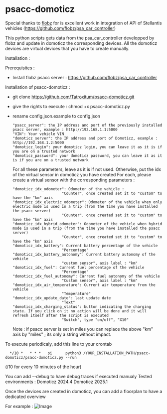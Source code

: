 # psacc-domoticz

Special thanks to [flobz](https://github.com/flobz) for is excellent work in integration of API of Stellantis vehicles (https://github.com/flobz/psa_car_controller) 

This python scripts gets data from the psa_car_controller developped by flobz and update in domoticz the corresponding devices.
All the domoticz devices are virtual devices that you have to create manually.

Installation : 

Prerequisites : 
- Install flobz psacc server : https://github.com/flobz/psa_car_controller

Installation of psacc-domoticz : 
- git clone https://github.com/Tatroxitum/psacc-domoticz.git
- give the rights to execute : chmod +x psacc-domoticz.py
- rename config.json.example to config.json

      "psacc_server": the IP address and port of the previously installed psacc server, example : http://192.168.1.1:5000
      "VIN": Your vehicle VIN
      "domoticz_server": the IP address and port of Domoticz, example : http://192.168.1.2:5000
      "domoticz_login": your domoticz login, you can leave it as it is if you are on a trusted network
      "domoticz_password": your domoticz password, you can leave it as it is if you are on a trusted network

  	For all these parameters, leave as it is if not used. Otherwise, put the idx of the virtual sensor in domoticz you have created
  	For each, please create a virtual sensor with the corresponding parameters :
  
      "domoticz_idx_odometer": Odometer of the vehicle :
  							"Counter", once created set it to "custom" to have the "km" axis
      "domoticz_idx_electric_odometer": Odometer of the vehicle when only electric mode is used in a trip (from the time you have installed the psacc server)
  							"Counter", once created set it to "custom" to have the "km" axis
      "domoticz_idx_hybrid_odometer": Odometer of the vehicle when hybrid mode is used in a trip (from the time you have installed the psacc server)
  							"Counter", once created set it to "custom" to have the "km" axis
      "domoticz_idx_battery": Current battery percentage of the vehicle
  							"Percentage"
      "domoticz_idx_battery_autonomy": Current battery autonomy of the vehicle
  							"custom sensor", axis label : "km"
      "domoticz_idx_fuel": Current fuel percentage of the vehicle
  							"Percentage"
      "domoticz_idx_fuel_autonomy": Current fuel autonomy of the vehicle
  							"Custom sensor", axis label : "km"
      "domoticz_idx_air_temperature": Current air temperature from the vehicle
  							"Temperature"
      "domoticz_idx_update_date": last update date
  							"Text"
      "domoticz_idx_charging_status": button indicating the charging state. If you click on it no action will be done and it will refresh itself after the script is executed
  							"Switch", type "on/off", "X10"
  	
	Note : if psacc server is set in miles you can replace the above "km" axis by "miles" ; its only a string without impact.
	
To execute periodicaly, add this line to your crontab

      */10 *   * * *   pi      python3 /YOUR_INSTALLATION_PATH/psacc-domoticz/psacc-domoticz.py --run

(/10 for every 10 minutes of the hour)

You can add --debug to have debug traces if executed manualy
Tested environments : 
Domoticz 2024.4 
Domoticz 2025.1 

Once the devices are created in domoticz, you can add a floorplan to have a dedicated overview

For example :
![Image](https://github.com/user-attachments/assets/add5f8cb-dbf0-4bbe-878e-a0e931211853)

